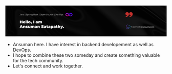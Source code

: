 ![profile.png](https://github.com/ansuman-satapathy/ansuman-satapathy/blob/main/assets/profile3.png)

- Ansuman here. I have interest in backend developement as well as DevOps.
- I hope to combine these two someday and create something valuable for the tech community.
- Let's connect and work together.

